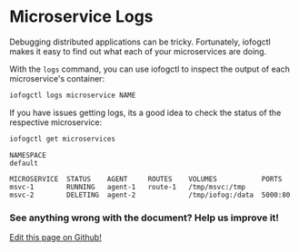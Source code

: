 # Microservice Logs

Debugging distributed applications can be tricky. Fortunately, iofogctl makes it easy to find out what each of your microservices are doing.

With the `logs` command, you can use iofogctl to inspect the output of each microservice's container:

```bash
iofogctl logs microservice NAME
```

If you have issues getting logs, its a good idea to check the status of the respective microservice:

```bash
iofogctl get microservices
```

```plain
NAMESPACE
default

MICROSERVICE  STATUS    AGENT     ROUTES    VOLUMES           PORTS
msvc-1        RUNNING   agent-1   route-1   /tmp/msvc:/tmp
msvc-2        DELETING  agent-2             /tmp/iofog:/data  5000:80
```

<aside class="notifications contribute">
  <h3><img src="/images/icos/ico-github.svg" alt="">See anything wrong with the document? Help us improve it!</h3>
  <a href="https://github.com/eclipse-iofog/iofog.org/edit/develop/content/docs/2.0.0/microservices/microservice-logs.md"
    target="_blank">
    <p>Edit this page on Github!</p>
  </a>
</aside>
